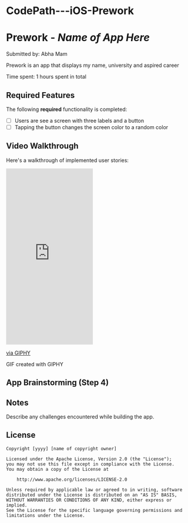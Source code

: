 # CodePath---iOS-Prework
# Prework - *Name of App Here*

Submitted by: Abha Mam

Prework is an app that displays my name, university and aspired career 

Time spent: 1 hours spent in total

## Required Features

The following **required** functionality is completed:

- [ ] Users are see a screen with three labels and a button
- [ ] Tapping the button changes the screen color to a random color
 
## Video Walkthrough

Here's a walkthrough of implemented user stories:

<iframe src="https://giphy.com/embed/IBWqPecZrSf2QyElGU" width="236" height="480" frameBorder="0" class="giphy-embed" allowFullScreen></iframe><p><a href="https://giphy.com/gifs/IBWqPecZrSf2QyElGU">via GIPHY</a></p>

GIF created with GIPHY

## App Brainstorming (Step 4)

## Notes

Describe any challenges encountered while building the app.

## License

    Copyright [yyyy] [name of copyright owner]

    Licensed under the Apache License, Version 2.0 (the "License");
    you may not use this file except in compliance with the License.
    You may obtain a copy of the License at

        http://www.apache.org/licenses/LICENSE-2.0

    Unless required by applicable law or agreed to in writing, software
    distributed under the License is distributed on an "AS IS" BASIS,
    WITHOUT WARRANTIES OR CONDITIONS OF ANY KIND, either express or implied.
    See the License for the specific language governing permissions and
    limitations under the License.
